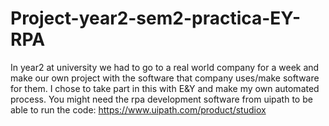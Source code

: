# Project-year2-sem2-practica-EY-RPA

In year2 at university we had to go to a real 
world company for a week and make our own project 
with the software that company uses/make software 
for them.
I chose to take part in this with E&Y and make my own 
automated process.
You might need the rpa development software from uipath 
to be able to run the code:
https://www.uipath.com/product/studiox
